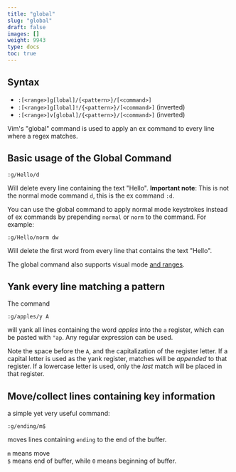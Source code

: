 ```yaml
---
title: "global"
slug: "global"
draft: false
images: []
weight: 9943
type: docs
toc: true
---
```


## Syntax
- `:[<range>]g[lobal]/{<pattern>}/[<command>]`
- `:[<range>]g[lobal]!/{<pattern>}/[<command>]` (inverted)
- `:[<range>]v[global]/{<pattern>}/[<command>]` (inverted)


Vim's "global" command is used to apply an ex command to every line where a regex matches.

## Basic usage of the Global Command


    :g/Hello/d

Will delete every line containing the text "Hello". **Important note**: This is not the normal mode command `d`, this is the ex command `:d`.

You can use the global command to apply normal mode keystrokes instead of ex commands by prepending `normal` or `norm` to the command. For example:

    :g/Hello/norm dw

Will delete the first word from every line that contains the text "Hello".

The global command also supports visual mode [and ranges](https://www.wikiod.com/vim/command-line-ranges).


## Yank every line matching a pattern
The command

```
:g/apples/y A
``` 

will yank all lines containing the word *apples* into the `a` register, which can be pasted with `"ap`. Any regular expression can be used.

Note the space before the `A`, and the capitalization of the register letter. If a capital letter is used as the yank register, matches will be *appended* to that register. If a lowercase letter is used, only the *last* match will be placed in that register.


## Move/collect lines containing key information
a simple yet very useful command:  

    :g/ending/m$
moves lines containing `ending` to the end of the buffer.

`m` means move  
`$` means end of buffer, while `0` means beginning of buffer.

